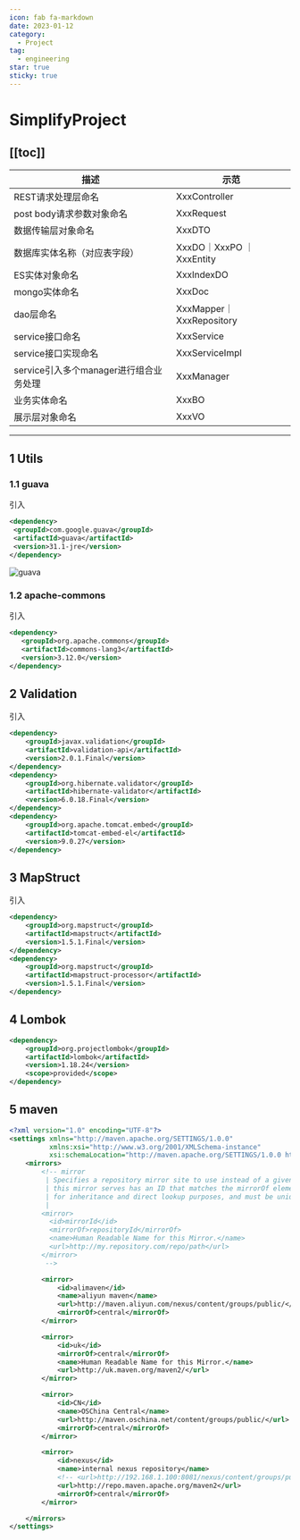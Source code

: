 ```yaml
---
icon: fab fa-markdown
date: 2023-01-12
category:
  - Project
tag:
  - engineering
star: true
sticky: true
---
```


# SimplifyProject

[[toc]]
---

| 描述                                   | 示范                      |
| -------------------------------------- | ------------------------ |
| REST请求处理层命名                       | XxxController            |
| post body请求参数对象命名                 | XxxRequest               |
| 数据传输层对象命名                        | XxxDTO                   |
| 数据库实体名称（对应表字段）                | XxxDO｜XxxPO ｜XxxEntity |
| ES实体对象命名                           | XxxIndexDO               |
| mongo实体命名                           | XxxDoc                   |
| dao层命名                               | XxxMapper｜XxxRepository |
| service接口命名                         | XxxService               |
| service接口实现命名                      | XxxServiceImpl           |
| service引入多个manager进行组合业务处理     | XxxManager               |
| 业务实体命名                             | XxxBO                    |
| 展示层对象命名                           | XxxVO                    |
---

## 1 Utils
### 1.1 guava
引入
```xml
<dependency>
 <groupId>com.google.guava</groupId>
 <artifactId>guava</artifactId>
 <version>31.1-jre</version>
</dependency>
```
![guava](https://p3-juejin.byteimg.com/tos-cn-i-k3u1fbpfcp/d9a988c7f6934cd9b5ff876c4ca93105~tplv-k3u1fbpfcp-zoom-in-crop-mark:1512:0:0:0.awebp)

### 1.2 apache-commons
引入
```xml
<dependency>
   <groupId>org.apache.commons</groupId>
   <artifactId>commons-lang3</artifactId>
   <version>3.12.0</version>
</dependency>
```


## 2 Validation
引入
```xml
<dependency>
    <groupId>javax.validation</groupId>
    <artifactId>validation-api</artifactId>
    <version>2.0.1.Final</version>
</dependency>
<dependency>
    <groupId>org.hibernate.validator</groupId>
    <artifactId>hibernate-validator</artifactId>
    <version>6.0.18.Final</version>
</dependency>
<dependency>
    <groupId>org.apache.tomcat.embed</groupId>
    <artifactId>tomcat-embed-el</artifactId>
    <version>9.0.27</version>
</dependency>
```

## 3 MapStruct
引入
```xml
<dependency>
    <groupId>org.mapstruct</groupId>
    <artifactId>mapstruct</artifactId>
    <version>1.5.1.Final</version>
</dependency>
<dependency>
    <groupId>org.mapstruct</groupId>
    <artifactId>mapstruct-processor</artifactId>
    <version>1.5.1.Final</version>
</dependency>
```

## 4 Lombok

```xml
<dependency>
    <groupId>org.projectlombok</groupId>
    <artifactId>lombok</artifactId>
    <version>1.18.24</version>
    <scope>provided</scope>
</dependency>
```

## 5 maven
```xml
<?xml version="1.0" encoding="UTF-8"?>
<settings xmlns="http://maven.apache.org/SETTINGS/1.0.0"
          xmlns:xsi="http://www.w3.org/2001/XMLSchema-instance"
          xsi:schemaLocation="http://maven.apache.org/SETTINGS/1.0.0 http://maven.apache.org/xsd/settings-1.0.0.xsd">
    <mirrors>
        <!-- mirror
         | Specifies a repository mirror site to use instead of a given repository. The repository that
         | this mirror serves has an ID that matches the mirrorOf element of this mirror. IDs are used
         | for inheritance and direct lookup purposes, and must be unique across the set of mirrors.
         |
        <mirror>
          <id>mirrorId</id>
          <mirrorOf>repositoryId</mirrorOf>
          <name>Human Readable Name for this Mirror.</name>
          <url>http://my.repository.com/repo/path</url>
        </mirror>
         -->

        <mirror>
            <id>alimaven</id>
            <name>aliyun maven</name>
            <url>http://maven.aliyun.com/nexus/content/groups/public/</url>
            <mirrorOf>central</mirrorOf>
        </mirror>

        <mirror>
            <id>uk</id>
            <mirrorOf>central</mirrorOf>
            <name>Human Readable Name for this Mirror.</name>
            <url>http://uk.maven.org/maven2/</url>
        </mirror>

        <mirror>
            <id>CN</id>
            <name>OSChina Central</name>
            <url>http://maven.oschina.net/content/groups/public/</url>
            <mirrorOf>central</mirrorOf>
        </mirror>

        <mirror>
            <id>nexus</id>
            <name>internal nexus repository</name>
            <!-- <url>http://192.168.1.100:8081/nexus/content/groups/public/</url>-->
            <url>http://repo.maven.apache.org/maven2</url>
            <mirrorOf>central</mirrorOf>
        </mirror>

    </mirrors>
</settings>
```
